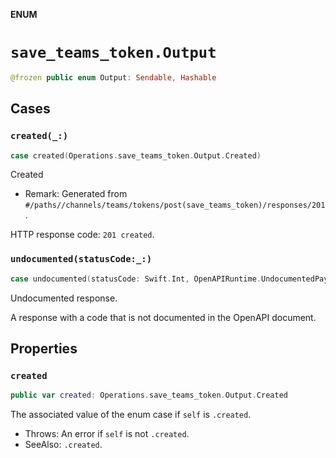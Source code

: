 **ENUM**

# `save_teams_token.Output`

```swift
@frozen public enum Output: Sendable, Hashable
```

## Cases
### `created(_:)`

```swift
case created(Operations.save_teams_token.Output.Created)
```

Created

- Remark: Generated from `#/paths//channels/teams/tokens/post(save_teams_token)/responses/201`.

HTTP response code: `201 created`.

### `undocumented(statusCode:_:)`

```swift
case undocumented(statusCode: Swift.Int, OpenAPIRuntime.UndocumentedPayload)
```

Undocumented response.

A response with a code that is not documented in the OpenAPI document.

## Properties
### `created`

```swift
public var created: Operations.save_teams_token.Output.Created
```

The associated value of the enum case if `self` is `.created`.

- Throws: An error if `self` is not `.created`.
- SeeAlso: `.created`.

